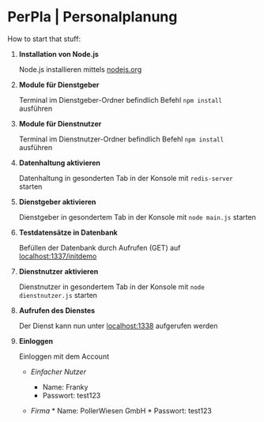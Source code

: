 # PerPla | Personalplanung

How to start that stuff:

  1. **Installation von Node.js**

     Node.js installieren mittels [nodejs.org](http://nodejs.org)
     
  2. **Module für Dienstgeber**
    
     Terminal im Dienstgeber-Ordner befindlich Befehl `npm install` ausführen
  3. **Module für Dienstnutzer**
     
     Terminal im Dienstnutzer-Ordner befindlich Befehl `npm install` ausführen
  4. **Datenhaltung aktivieren**

     Datenhaltung in gesonderten Tab in der Konsole mit `redis-server` starten			
  5. **Dienstgeber aktivieren**
     
     Dienstgeber in gesondertem Tab in der Konsole mit `node main.js` starten		 
  6. **Testdatensätze in Datenbank**
     
     Befüllen der Datenbank durch Aufrufen (GET) auf [localhost:1337/initdemo](http://localhost:1337/initdemo)	
  7. **Dienstnutzer aktivieren**
     
     Dienstnutzer in gesondertem Tab in der Konsole mit `node dienstnutzer.js` starten		 
  8. **Aufrufen des Dienstes**
 
     Der Dienst kann nun unter [localhost:1338](http://localhost:1338) aufgerufen werden
  9. **Einloggen**
  
     Einloggen mit dem Account
      * _Einfacher Nutzer_
        * Name: Franky			
        * Passwort: test123	

      * _Firma_
	* Name: PollerWiesen GmbH
	* Passwort: test123 
